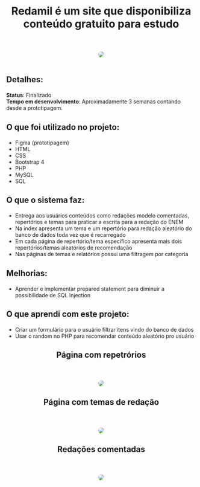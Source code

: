 <div align="center "style="margin-top: 20px; margin-bottom: 20px;">
  <h1>Redamil é um site que disponibiliza conteúdo gratuito para estudo</h1> <br>
</div>

<div align="center" style="margin-top: 20px;">
  <img src="assets/index.jpg" style="border-radius: 20px; max-width: 80%; height: auto;">
</div>

<br>

<div align="left" style="margin-top: 20px; margin-bottom: 20px;">
  <h2>Detalhes:</h2>
</div>

<div align="left" style="margin-top: 20px; margin-bottom: 20px;">
  <strong>Status</strong>: Finalizado <br>
  <strong>Tempo em desenvolvimento</strong>: Aproximadamente 3 semanas contando desde a prototipagem. <br> 
</div>

<div align="left" style="margin-top: 20px; margin-bottom: 20px;">
  <h2>O que foi utilizado no projeto:</h2>
</div>

<ul>
  <li>Figma (prototipagem)</li>
  <li>HTML</li>
  <li>CSS</li>
  <li>Bootstrap 4</li>
  <li>PHP</li>
  <li>MySQL</li>
  <li>SQL</li>
</ul>

<div align="left" style="margin-top: 20px; margin-bottom: 20px;">
  <h2>O que o sistema faz:</h2>
</div>

<ul>
  <li>Entrega aos usuários conteúdos como redações modelo comentadas, repertórios e temas para praticar a escrita para a redação do ENEM</li>
  <li>Na index apresenta um tema e um repertório para redação aleatório do banco de dados toda vez que é recarregado</li>
  <li>Em cada página de repertório/tema específico apresenta mais dois repertórios/temas aleatórios de recomendação</li>
  <li>Nas páginas de temas e relatórios possui uma filtragem por categoria</li>
</ul>

<div align="left" style="margin-top: 20px; margin-bottom: 20px;">
  <h2>Melhorias:</h2>
</div>

<ul>
  <li>Aprender e implementar prepared statement para diminuir a possibilidade de SQL Injection</li>
</ul>

<div align="left" style="margin-top: 20px; margin-bottom: 20px;">
  <h2>O que aprendi com este projeto:</h2>
</div>

<ul>
  <li>Criar um formulário para o usuário filtrar itens vindo do banco de dados</li>
  <li>Usar o random no PHP para recomendar conteúdo aleatório pro usuário</li>
</ul>

<div align="center" style="margin-top: 20px; margin-bottom: 20px;">
  <h2>Página com repetrórios</h2> <br>
</div>

<div align="center">
  <img src="assets/repertorio.jpg" style="border-radius: 20px; max-width: 80%; height: auto;">
</div>

<div align="center" style="margin-top: 20px; margin-bottom: 20px;">
  <h2>Página com temas de redação</h2> <br>
</div>

<div align="center">
  <img src="assets/temas.jpg" style="border-radius: 20px; height: auto;">
</div>

<div align="center" style="margin-top: 20px; margin-bottom: 20px;">
  <h2>Redações comentadas</h2> <br>
</div>

<div align="center">
  <img src="assets/redacoes.jpg" style="border-radius: 20px; max-width: 80%; height: auto;">
</div>




